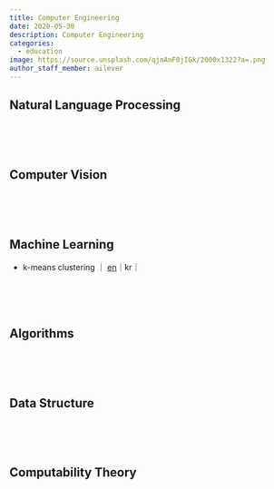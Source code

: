 ```yaml
---
title: Computer Engineering
date: 2020-05-30
description: Computer Engineering
categories:
  - education
image: https://source.unsplash.com/qjnAnF0jIGk/2000x1322?a=.png
author_staff_member: ailever
---
```


## Natural Language Processing

<br><br><br>
## Computer Vision

<br><br><br>
## Machine Learning
- k-means clustering ｜ [en](https://ailever.github.io/education/2020/05/30/_CE-kmeans/)｜kr｜

<br><br><br>
## Algorithms

<br><br><br>
## Data Structure

<br><br><br>
## Computability Theory
